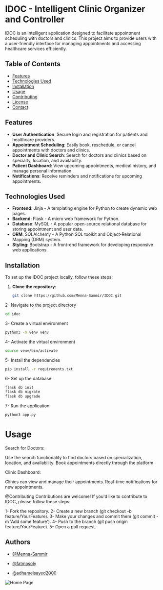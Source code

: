 # IDOC - Intelligent Clinic Organizer and Controller

IDOC is an intelligent application designed to facilitate appointment scheduling with doctors and clinics. This project aims to provide users with a user-friendly interface for managing appointments and accessing healthcare services efficiently.

## Table of Contents

- [Features](#features)
- [Technologies Used](#technologies-used)
- [Installation](#installation)
- [Usage](#usage)
- [Contributing](#contributing)
- [License](#license)
- [Contact](#contact)

## Features

- **User Authentication**: Secure login and registration for patients and healthcare providers.
- **Appointment Scheduling**: Easily book, reschedule, or cancel appointments with doctors and clinics.
- **Doctor and Clinic Search**: Search for doctors and clinics based on specialty, location, and availability.
- **Patient Dashboard**: View upcoming appointments, medical history, and manage personal information.
- **Notifications**: Receive reminders and notifications for upcoming appointments.

## Technologies Used

- **Frontend**: Jinja - A templating engine for Python to create dynamic web pages.
- **Backend**: Flask - A micro web framework for Python.
- **Database**: MySQL - A popular open-source relational database for storing appointment and user data.
- **ORM**: SQLAlchemy - A Python SQL toolkit and Object-Relational Mapping (ORM) system.
- **Styling**: Bootstrap - A front-end framework for developing responsive web applications.

## Installation

To set up the IDOC project locally, follow these steps:

1. **Clone the repository**:
   ```bash
   git clone https://github.com/Menna-Sammir/IDOC.git
   ```
   
2- Navigate to the project directory

```bash
cd idoc

```

3- Create a virtual environment

```bash
python3 -m venv venv

```

4- Activate the virtual environment

```bash
source venv/bin/activate

```

5- Install the dependencies

```bash
pip install -r requirements.txt

```

6- Set up the database
```bash
flask db init
flask db migrate
flask db upgrade

```

7- Run the application
```bash
python3 app.py

```
# Usage
Search for Doctors:

Use the search functionality to find doctors based on specialization, location, and availability.
Book appointments directly through the platform.

Clinic Dashboard:

Clinics can view and manage their appointments.
Real-time notifications for new appointments.



@Contributing
Contributions are welcome! If you'd like to contribute to IDOC, please follow these steps:

1- Fork the repository.
2- Create a new branch (git checkout -b feature/YourFeature).
3- Make your changes and commit them (git commit -m 'Add some feature').
4- Push to the branch (git push origin feature/YourFeature).
5- Open a pull request.




## Authors

- [@Menna-Sammir](https://github.com/Menna-Sammir)

- [@fatmasoly](https://github.com/fatmasoly)

- [@adhamelsayed2000](https://github.com/adhamelsayed2000)


![Home Page](https://github.com/manonaSamir/IDOC/blob/main/app/static/images/screencapture-localhost-5000-2024-06-12-14_02_53.png)
